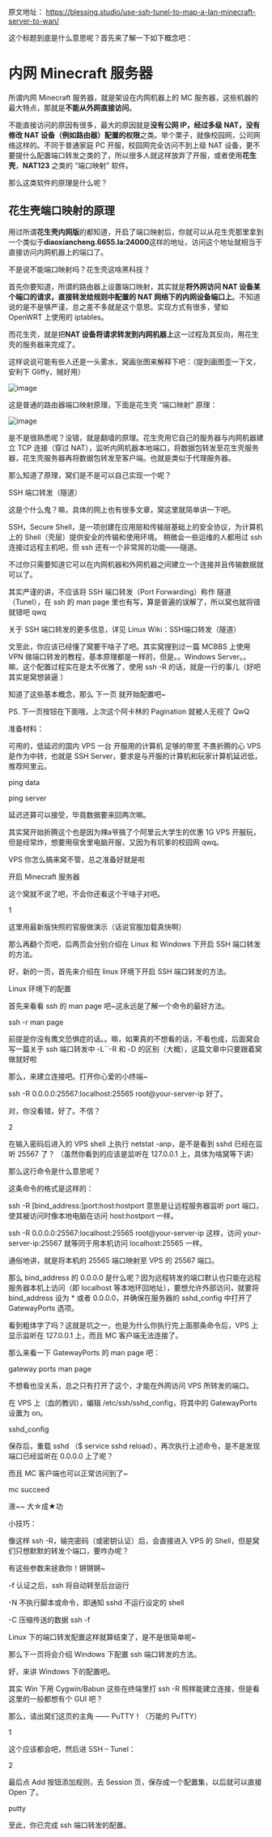 原文地址：
https://blessing.studio/use-ssh-tunel-to-map-a-lan-minecraft-server-to-wan/

这个标题到底是什么意思呢？首先来了解一下如下概念吧：

# 内网 Minecraft 服务器

所谓内网 Minecraft 服务器，就是架设在内网机器上的 MC 服务器，这些机器的最大特点，那就是**不能从外网直接访问**。

不能直接访问的原因有很多，最大的原因就是**没有公网 IP，经过多级 NAT，没有修改 NAT 设备（例如路由器）配置的权限**之类。举个栗子，就像校园网，公司网络这样的。不同于普通家庭 PC 开服，校园网完全访问不到上级 NAT 设备，更不要提什么配置端口转发之类的了，所以很多人就这样放弃了开服，或者使用**花生壳**，**NAT123** 之类的 “端口映射” 软件。

那么这类软件的原理是什么呢？

## 花生壳端口映射的原理

用过所谓**花生壳内网版**的都知道，开启了端口映射后，你就可以从花生壳那里拿到一个类似于**diaoxiancheng.6655.la:24000**这样的地址，访问这个地址就相当于直接访问内网机器上的端口了。

不是说不能端口映射吗？花生壳这啥黑科技？

首先你要知道，所谓的路由器上设置端口映射，其实就是**将外网访问 NAT 设备某个端口的请求，直接转发给规则中配置的 NAT 网络下的内网设备端口上**。不知道说的是不是够严谨，总之差不多就是这个意思。实现方式有很多，譬如 OpenWRT 上使用的 iptables。

而花生壳，就是把**NAT 设备将请求转发到内网机器上**这一过程及其反向，用花生壳的服务器来完成了。

这样说说可能有些人还是一头雾水，窝画张图来解释下吧：（提到画图歪一下文，安利下 Gliffy，贼好用）

![image](https://user-images.githubusercontent.com/3422640/30767856-6d2bf78a-a033-11e7-8504-01a85dec8601.png)

这是普通的路由器端口映射原理，下面是花生壳 “端口映射” 原理：

![image](https://user-images.githubusercontent.com/3422640/30767870-8e9e62ea-a033-11e7-90ee-a3e485216416.png)

是不是很熟悉呢？没错，就是翻墙的原理。花生壳用它自己的服务器与内网机器建立 TCP 连接（穿过 NAT），监听内网机器本地端口，将数据包转发至花生壳服务器，花生壳服务器再将数据包转发至客户端。也就是类似于代理服务器。

那么知道了原理，窝们是不是可以自己实现一个呢？

SSH 端口转发（隧道）

这是个什么鬼？嘛，具体的网上也有很多文章，窝这里就简单讲一下吧。

SSH，Secure Shell，是一项创建在应用层和传输层基础上的安全协议，为计算机上的 Shell（壳层）提供安全的传输和使用环境。
稍微会一些运维的人都用过 ssh 连接过远程主机吧，但 ssh 还有一个非常屌的功能——隧道。

不过你只需要知道它可以在内网机器和外网机器之间建立一个连接并且传输数据就可以了。

其实严谨的讲，不应该将 SSH 端口转发（Port Forwarding）称作 隧道（Tunel），在 ssh 的 man page 里也有写，算是普遍的误解了，所以窝也就将错就错吧 qwq

关于 SSH 端口转发的更多信息，详见 Linux Wiki：SSH端口转发（隧道）

文至此，你应该已经懂了窝要干啥子了吧。其实窝搜到过一篇 MCBBS 上使用 VPN 做端口转发的教程，基本原理都是一样的，但是。。Windows Server。。嘛，这个配置过程实在是太不优雅了，使用 ssh -R 的话，就是一行的事儿（好吧其实是窝想装逼 ）

知道了这些基本概念，那么 下一页 就开始配置吧~

PS. 下一页按钮在下面哦，上次这个阿卡林的 Pagination 就被人无视了 QwQ

准备材料：

可用的，低延迟的国内 VPS 一台
开服用的计算机
足够的带宽
不畏折腾的心
VPS 是作为中转，也就是 SSH Server，要求是与开服的计算机和玩家计算机延迟低，推荐阿里云。

ping data

ping server

延迟还算可以接受，毕竟数据要来回两次嘛。

其实窝开始折腾这个也是因为辣a爷搞了个阿里云大学生的优惠 1G VPS 开服玩，但是经常炸，想要用宿舍里电脑开服，又因为有坑爹的校园网 qwq。

VPS 你怎么搞来窝不管，总之准备好就是啦

开启 Minecraft 服务器

这个窝就不说了吧，不会你还看这个干啥子对吧。

1

这里用最新版快照的官服做演示（话说官服加载真快啊）

那么再翻个页吧，后两页会分别介绍在 Linux 和 Windows 下开启 SSH 端口转发的方法。

好，新的一页，首先来介绍在 linux 环境下开启 SSH 端口转发的方法。

Linux 环境下的配置

首先来看看 ssh 的 man page 吧~这永远是了解一个命令的最好方法。

ssh -r man page

前提是你没有鹰文恐惧症的话。。嘛，如果真的不想看的话，不看也成，后面窝会写一篇关于 ssh 端口转发中 -L``-R 和 -D 的区别（大概），这篇文章中只要跟着窝做就好啦

那么，来建立连接吧。打开你心爱的小终端~

ssh -R 0.0.0.0:25567:localhost:25565 root@your-server-ip
好了。

对，你没看错，好了。不信？

2

在输入密码后进入的 VPS shell 上执行 netstat -anp，是不是看到 sshd 已经在监听 25567 了？ （虽然你看到的应该是监听在 127.0.0.1 上，具体为啥窝等下讲）

那么这行命令是什么意思呢？

这条命令的格式是这样的：

ssh -R [bind_address:]port:host:hostport
意思是让远程服务器监听 port 端口，使其被访问时像本地电脑在访问 host:hostport 一样。

ssh -R 0.0.0.0:25567:localhost:25565 root@your-server-ip
这样，访问 your-server-ip:25567 就等同于用本机访问 localhost:25565 一样。

通俗地讲，就是将本机的 25565 端口映射至 VPS 的 25567 端口。

那么 bind_address 的 0.0.0.0 是什么呢？因为远程转发的端口默认也只能在远程服务器本机上访问（即 localhost 等本地环回地址），要想允许外部访问，就要将 bind_address 设为 * 或者 0.0.0.0，并确保在服务器的 sshd_config 中打开了 GatewayPorts 选项。

看到粗体字了吗？这就是坑之一，也是为什么你执行完上面那条命令后，VPS 上显示监听在 127.0.0.1 上，而且 MC 客户端无法连接了。

那么来看一下 GatewayPorts 的 man page 吧：

gateway ports man page

不想看也没关系，总之只有打开了这个，才能在外网访问 VPS 所转发的端口。

在 VPS 上（血的教训），编辑 /etc/ssh/sshd_config，将其中的 GatewayPorts 设置为 on。

sshd_config

保存后，重载 sshd （$ service sshd reload），再次执行上述命令，是不是发现端口已经监听在 0.0.0.0 上了呢？

而且 MC 客户端也可以正常访问到了~

mc succeed

液~~ 大☆成★功

小技巧：

像这样 ssh -R，输完密码（或密钥认证）后，会直接进入 VPS 的 Shell，但是窝们只想默默的转发个端口，要咋办呢？

有这些参数来拯救你！锵锵锵~

-f 认证之后，ssh 将自动转至后台运行

-N 不执行脚本或命令，即通知 sshd 不运行设定的 shell

-C 压缩传送的数据
ssh -f

Linux 下的端口转发配置这样就算结束了，是不是很简单呢~

那么下一页将会介绍 Windows 下配置 ssh 端口转发的方法。

好，来讲 Windows 下的配置吧。

其实 Win 下用 Cygwin/Babun 这些在终端里打 ssh -R 照样能建立连接，但是看这里的一般都想有个 GUI 吧？

那么，请出窝们这页的主角 —— PuTTY！（万能的 PuTTY）

1

这个应该都会吧，然后进 SSH – Tunel：

2

最后点 Add 按钮添加规则，去 Session 页，保存成一个配置集，以后就可以直接 Open 了。

putty

至此，你已完成 ssh 端口转发的配置。

